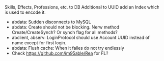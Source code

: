 Skills, Effects, Professions, etc. to DB
Additional to UUID add an Index which is used to encode it.

* abdata: Sudden disconnects to MySQL
* abdata: Create should not be blocking. Nerw method Create/CreateSynch? Or synch flag for all methods?
* abclient, abserv: LoginProtocol should use Account UUID instead of name except for first login.
* abdata: Flush cache: When it failes do not try endlessly
* Check https://github.com/im95able/Rea for FL?
